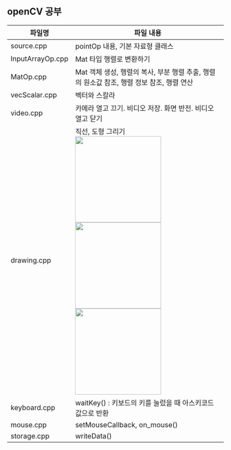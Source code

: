 ## openCV 공부


| **파일명**       | **파일 내용**                         |
| -------------------- | ------------------------------------------------------------ |
| source.cpp       | pointOp 내용, 기본 자료형 클래스                         |
| InputArrayOp.cpp | Mat 타입 행렬로 변환하기                                 |
| MatOp.cpp        | Mat 객체 생성, 행렬의 복사, 부분 행렬 추출, 행렬의 원소값 참조, 행렬 정보 참조, 행렬 연산 |
| vecScalar.cpp    | 벡터와 스칼라                                            |
| video.cpp        | 카메라 열고 끄기. 비디오 저장. 화면 반전. 비디오 열고 닫기 |
| drawing.cpp    | 직선, 도형 그리기   <br><img width="200" src="https://user-images.githubusercontent.com/57608585/74477168-22211d80-4eee-11ea-8f8d-f029eadfbbaf.JPG"><img width="200" src="https://user-images.githubusercontent.com/57608585/74477197-2e0cdf80-4eee-11ea-8361-b64b8bf77e16.JPG"><img width="200" src="https://user-images.githubusercontent.com/57608585/74477219-38c77480-4eee-11ea-8cce-a58a98fe5a81.JPG"></br>|
| keyboard.cpp   |  waitKey() : 키보드의 키를 눌렀을 때 아스키코드 값으로 반환 |
| mouse.cpp     | setMouseCallback, on_mouse() |
| storage.cpp    | writeData()  |
